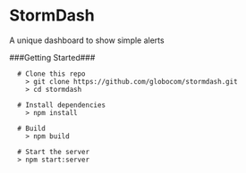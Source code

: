 # StormDash

A unique dashboard to show simple alerts

###Getting Started###
```
  # Clone this repo
	> git clone https://github.com/globocom/stormdash.git
	> cd stormdash

  # Install dependencies
	> npm install

  # Build
	> npm build

  # Start the server
  > npm start:server
```
